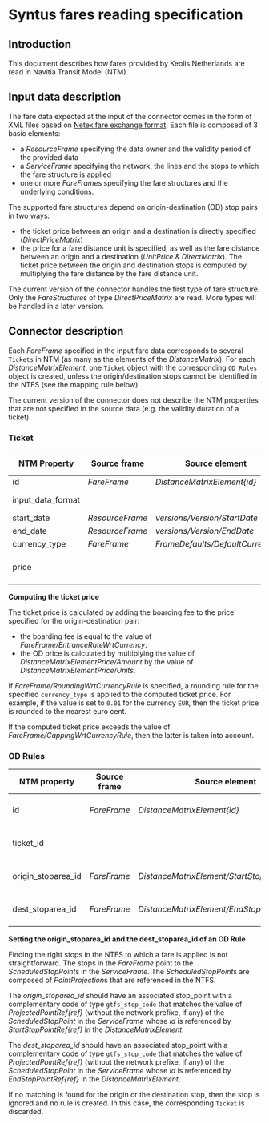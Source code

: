 # Syntus fares reading specification
## Introduction
This document describes how fares provided by Keolis Netherlands are read in Navitia Transit Model (NTM).

## Input data description
The fare data expected at the input of the connector comes in the form of XML files based on [Netex fare exchange format](http://www.normes-donnees-tc.org/wp-content/uploads/2014/07/BNTRA-CN03-GT7_N0064_prCEN_TS_278330_FV_E-part_3-v9-1.pdf). Each file is composed of 3 basic elements:
- a *ResourceFrame* specifying the data owner and the validity period of the provided data
- a *ServiceFrame* specifying the network, the lines and the stops to which the fare structure is applied
- one or more *FareFrame*s specifying the fare structures and the underlying conditions.

The supported fare structures depend on origin-destination (OD) stop pairs in two ways:
- the ticket price between an origin and a destination is directly specified (*DirectPriceMatrix*)
- the price for a fare distance unit is specified, as well as the fare distance between an origin and a destination (*UnitPrice* & *DirectMatrix*). The ticket price between the origin and destination stops is computed by multiplying the fare distance by the fare distance unit.

The current version of the connector handles the first type of fare structure. Only the *FareStructure*s of type *DirectPriceMatrix* are read. More types will be handled in a later version.

## Connector description
Each *FareFrame* specified in the input fare data corresponds to several `Tickets` in NTM (as many as the elements of the *DistanceMatrix*). For each *DistanceMatrixElement*, one `Ticket` object with the corresponding `OD Rules` object is created, unless the origin/destination stops cannot be identified in the NTFS (see the mapping rule below).

The current version of the connector does not describe the NTM properties that are not specified in the source data (e.g. the validity duration of a ticket).

### Ticket
NTM Property | Source frame | Source element | Notes/Mapping rule
--- | --- | --- | ---
id | *FareFrame* | *DistanceMatrixElement{id}* | 
input_data_format | | | Fixed value `nl_syntus_fares`.
start_date | *ResourceFrame* | *versions/Version/StartDate* | 
end_date | *ResourceFrame* | *versions/Version/EndDate* | 
currency_type | *FareFrame* | *FrameDefaults/DefaultCurrency* | 
price | | | See the mapping rule below.

**Computing the ticket price**

The ticket price is calculated by adding the boarding fee to the price specified for the origin-destination pair:
- the boarding fee is equal to the value of *FareFrame/EntranceRateWrtCurrency*.
- the OD price is calculated by multiplying the value of *DistanceMatrixElementPrice/Amount* by the value of *DistanceMatrixElementPrice/Units*.

If *FareFrame/RoundingWrtCurrencyRule* is specified, a rounding rule for the specified `currency_type` is applied to the computed ticket price. For example, if the value is set to `0.01` for the currency `EUR`, then the ticket price is rounded to the nearest euro cent.

If the computed ticket price exceeds the value of *FareFrame/CappingWrtCurrencyRule*, then the latter is taken into account.

### OD Rules
NTM property | Source frame | Source element | Notes/Mapping rule
--- | --- | --- | ---
id | *FareFrame* | *DistanceMatrixElement{id}* | The id is prefixed with `OD:`.
ticket_id | | | Id of the `Ticket` to which this `OD Rule` is applied.
origin_stoparea_id | *FareFrame* | *DistanceMatrixElement/StartStopPointRef{ref}* | See the mapping rule below.
dest_stoparea_id | *FareFrame* | *DistanceMatrixElement/EndStopPointRef{ref}* | See the mapping rule below.

**Setting the origin_stoparea_id and the dest_stoparea_id of an OD Rule**

Finding the right stops in the NTFS to which a fare is applied is not straightforward. The stops in the *FareFrame* point to the *ScheduledStopPoint*s in the *ServiceFrame*. The *ScheduledStopPoint*s are composed of *PointProjection*s that are referenced in the NTFS.

The *origin_stoparea_id* should have an associated stop_point with a complementary code of type `gtfs_stop_code` that matches the value of *ProjectedPointRef{ref}* (without the network prefixe, if any) of the *ScheduledStopPoint* in the *ServiceFrame* whose *id* is referenced by *StartStopPointRef{ref}* in the *DistanceMatrixElement*.

The *dest_stoparea_id* should have an associated stop_point with a complementary code of type `gtfs_stop_code` that matches the value of *ProjectedPointRef{ref}* (without the network prefixe, if any) of the *ScheduledStopPoint* in the *ServiceFrame* whose *id* is referenced by *EndStopPointRef{ref}* in the *DistanceMatrixElement*.

If no matching is found for the origin or the destination stop, then the stop is ignored and no rule is created. In this case, the corresponding `Ticket` is discarded.

